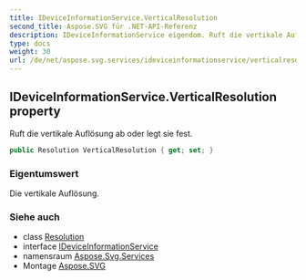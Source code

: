 ```yaml
---
title: IDeviceInformationService.VerticalResolution
second_title: Aspose.SVG für .NET-API-Referenz
description: IDeviceInformationService eigendom. Ruft die vertikale Auflösung ab oder legt sie fest.
type: docs
weight: 30
url: /de/net/aspose.svg.services/ideviceinformationservice/verticalresolution/
---
```

## IDeviceInformationService.VerticalResolution property

Ruft die vertikale Auflösung ab oder legt sie fest.

```csharp
public Resolution VerticalResolution { get; set; }
```

### Eigentumswert

Die vertikale Auflösung.

### Siehe auch

* class [Resolution](../../../aspose.svg.drawing/resolution/)
* interface [IDeviceInformationService](../)
* namensraum [Aspose.Svg.Services](../../ideviceinformationservice/)
* Montage [Aspose.SVG](../../../)


